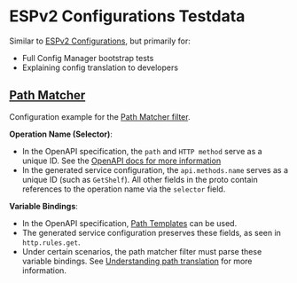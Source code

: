 # ESPv2 Configurations Testdata

Similar to [ESPv2 Configurations](../README.md), but primarily for:
- Full Config Manager bootstrap tests
- Explaining config translation to developers

## [Path Matcher](path_matcher)

Configuration example for the [Path Matcher filter](../../src/envoy/http/path_matcher/README.md).

**Operation Name (Selector)**:

- In the OpenAPI specification, the `path` and `HTTP method` serve as a unique ID.
See the [OpenAPI docs for more information](https://swagger.io/docs/specification/paths-and-operations/)
- In the generated service configuration, the `api.methods.name` serves as a unique ID (such as `GetShelf`).
All other fields in the proto contain references to the operation name via the `selector` field.

**Variable Bindings**:

- In the OpenAPI specification, [Path Templates](https://swagger.io/docs/specification/paths-and-operations/) can be used.
- The generated service configuration preserves these fields, as seen in `http.rules.get`.
- Under certain scenarios, the path matcher filter must parse these variable bindings.
See [Understanding path translation](https://cloud.google.com/endpoints/docs/openapi/openapi-extensions#understanding_path_translation)
for more information.